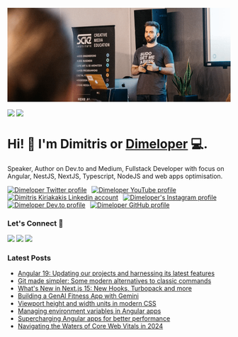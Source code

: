![Repository Banner](banner.png)

[![](https://komarev.com/ghpvc/?username=dimeloper&color=blue&label=Profile%20Views)](https://github.com/dimeloper/dimeloper)
[![](https://img.shields.io/github/followers/dimeloper?label=GitHub%20Followers)](https://github.com/dimeloper)

# Hi! 👋 I'm Dimitris or [Dimeloper](https://dimeloper.com) 💻.

Speaker, Author on Dev.to and Medium, Fullstack Developer with focus on Angular, NestJS, NextJS, Typescript, NodeJS and web apps optimisation.


<!-- Socials -->
<a href="https://x.com/dimeloper"><img src="https://cdn.worldvectorlogo.com/logos/twitter-6.svg" title="Twitter" alt="Dimeloper Twitter profile" width="40"/></a>
&ensp;<a href="https://www.youtube.com/@Dimeloper"><img src="https://cdn.worldvectorlogo.com/logos/youtube-icon-5.svg" title="YouTube" alt="Dimeloper YouTube profile" width="40"/></a>
&ensp;<a href="https://www.linkedin.com/in/kiriakakis/"><img src="https://cdn.worldvectorlogo.com/logos/linkedin-icon-2.svg" title="Linkedin" alt="Dimitris Kiriakakis Linkedin account" width="30"/></a>
&ensp;<a href="https://www.instagram.com/dimeloper_"><img src="https://raw.githubusercontent.com/rahuldkjain/github-profile-readme-generator/master/src/images/icons/Social/instagram.svg" alt="Dimeloper's Instagram profile" width="30" /></a>
&ensp;<a href="https://dev.to/dimeloper"><img src="https://cdn.worldvectorlogo.com/logos/devto.svg" title="DEV" alt="Dimeloper Dev.to profile" width="30"/></a>
&ensp;<a href="https://github.com/dimeloper"><img src="https://cdn.worldvectorlogo.com/logos/github-icon-1.svg" title="GitHub" alt="Dimeloper GitHub profile" width="30"/></a>
<br>

### Let's Connect 🔗

[![](https://img.shields.io/badge/linkedin-%230077B5.svg?&style=for-the-badge&logo=linkedin&logoColor=white0e76a8)](https://www.linkedin.com/in/kiriakakis/)
[![](https://img.shields.io/badge/twitter-%230077B5.svg?&style=for-the-badge&logo=twitter&logoColor=white&color=00acee)](https://x.com/dimeloper) 
[![](https://img.shields.io/badge/instagram-%230077B5.svg?&style=for-the-badge&logo=instagram&logoColor=white&color=8a3ab9)](https://www.instagram.com/dimeloper_)

### Latest Posts
<!-- BLOG-POST-LIST:START -->
- [Angular 19: Updating our projects and harnessing its latest features](https://dev.to/dimeloper/angular-19-updating-our-projects-and-harnessing-its-latest-features-3ppm)
- [Git made simpler: Some modern alternatives to classic commands](https://dev.to/dimeloper/git-made-simpler-some-modern-alternatives-to-classic-commands-5g5j)
- [What's New in Next.js 15: New Hooks, Turbopack and more](https://dev.to/dimeloper/whats-new-in-nextjs-15-new-hooks-turbopack-and-more-2lo8)
- [Building a GenAI Fitness App with Gemini](https://dev.to/dimeloper/building-a-genai-fitness-app-with-gemini-1p7)
- [Viewport height and width units in modern CSS](https://dev.to/dimeloper/viewport-height-and-viewport-width-in-modern-css-34g0)
- [Managing environment variables in Angular apps](https://dev.to/dimeloper/managing-environment-variables-in-angular-apps-14gn)
- [Supercharging Angular apps for better performance](https://dev.to/dimeloper/supercharging-angular-apps-for-better-performance-18cn)
- [Navigating the Waters of Core Web Vitals in 2024](https://dev.to/dimeloper/navigating-the-waters-of-core-web-vitals-in-2024-139i)
<!-- BLOG-POST-LIST:END -->

<!--
**dimeloper/dimeloper** is a ✨ _special_ ✨ repository because its `README.md` (this file) appears on your GitHub profile.

Here are some ideas to get you started:

- 🔭 I’m currently working on ...
- 🌱 I’m currently learning ...
- 👯 I’m looking to collaborate on ...
- 🤔 I’m looking for help with ...
- 💬 Ask me about ...
- 📫 How to reach me: ...
- 😄 Pronouns: ...
- ⚡ Fun fact: ...
-->
